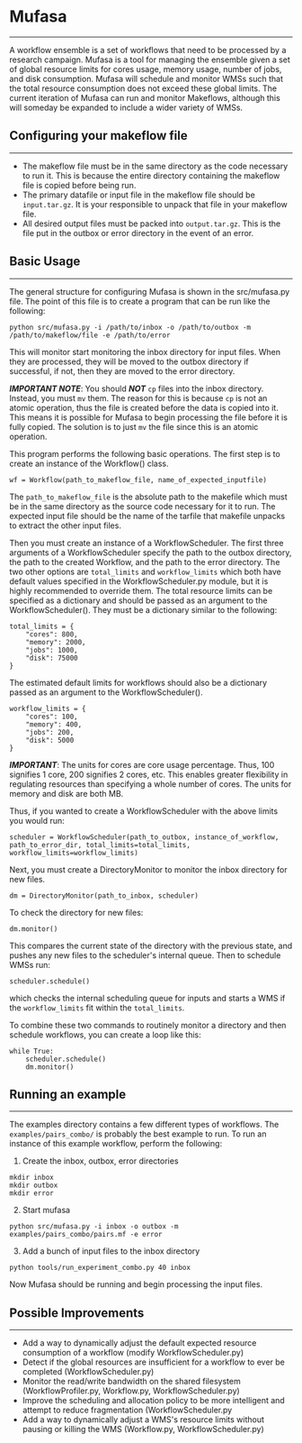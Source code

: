 # Mufasa
-------------
A workflow ensemble is a set of workflows that need to be processed by a research campaign.
Mufasa is a tool for managing the ensemble given a set of global resource limits for cores usage, memory usage, number of jobs, and disk consumption.
Mufasa will schedule and monitor WMSs such that the total resource consumption does not exceed these global limits.
The current iteration of Mufasa can run and monitor Makeflows, although this will someday be expanded to include a wider variety of WMSs.

## Configuring your makeflow file
----------------------------------
- The makeflow file must be in the same directory as the code necessary to run it. This is because the entire
directory containing the makeflow file is copied before being run.
- The primary datafile or input file in the makeflow file should be `input.tar.gz`. It is your responsible to
unpack that file in your makeflow file.
- All desired output files must be packed into `output.tar.gz`. This is the file put in the outbox or error directory in the event of an error.


## Basic Usage
---------
The general structure for configuring Mufasa is shown in the src/mufasa.py file.
The point of this file is to create a program that can be run like the following:
```
python src/mufasa.py -i /path/to/inbox -o /path/to/outbox -m /path/to/makeflow/file -e /path/to/error
```
This will monitor start monitoring the inbox directory for input files. 
When they are processed, they will be moved to the outbox directory if successful, if not, then they are moved to the error directory.

***IMPORTANT NOTE***: You should ***NOT*** `cp` files into the inbox directory. Instead, you must `mv` them. The reason for this is because `cp` is not an atomic operation, thus the file is created before the data is copied into it. This means it is possible for Mufasa to begin processing the file before it is fully copied. The solution is to just `mv` the file since this is an atomic operation.

This program performs the following basic operations. 
The first step is to create an instance of the Workflow() class.
```
wf = Workflow(path_to_makeflow_file, name_of_expected_inputfile)
```
The `path_to_makeflow_file` is the absolute path to the makefile which must be in the same directory as the source code necessary for it to run.
The expected input file should be the name of the tarfile that makefile unpacks to extract the other input files.

Then you must create an instance of a WorkflowScheduler.
The first three arguments of a WorkflowScheduler specify the path to the outbox directory, the path to the created Workflow, and the path to the error directory.
The two other options are `total_limits` and `workflow_limits` which both have default values specified in the WorkflowScheduler.py module, but it is highly recommended to override them.
The total resource limits can be specified as a dictionary and should be passed as an argument to the WorkflowScheduler(). 
They must be a dictionary similar to the following:
```
total_limits = {
	"cores": 800,
	"memory": 2000,
	"jobs": 1000,
	"disk": 75000
}
```

The estimated default limits for workflows should also be a dictionary passed as an argument to the WorkflowScheduler().
```
workflow_limits = {
	"cores": 100,
	"memory": 400,
	"jobs": 200,
	"disk": 5000
}
```

***IMPORTANT***: The units for cores are core usage percentage. Thus, 100 signifies 1 core, 200 signifies 2 cores, etc. This enables greater flexibility in regulating resources than specifying a whole number of cores. The units for memory and disk are both MB.

Thus, if you wanted to create a WorkflowScheduler with the above limits you would run:
```
scheduler = WorkflowScheduler(path_to_outbox, instance_of_workflow, path_to_error_dir, total_limits=total_limits, workflow_limits=workflow_limits)
```

Next, you must create a DirectoryMonitor to monitor the inbox directory for new files.
```
dm = DirectoryMonitor(path_to_inbox, scheduler)
```
To check the directory for new files:
```
dm.monitor()
```
This compares the current state of the directory with the previous state, and pushes any new files to the scheduler's internal queue.
Then to schedule WMSs run:
```
scheduler.schedule()
```
which checks the internal scheduling queue for inputs and starts a WMS if the `workflow_limits` fit within the `total_limits`.

To combine these two commands to routinely monitor a directory and then schedule workflows, you can create a loop like this:
```
while True:
	scheduler.schedule()
	dm.monitor()
```

## Running an example
----------------------
The examples directory contains a few different types of workflows.
The `examples/pairs_combo/` is probably the best example to run.
To run an instance of this example workflow, perform the following:
1. Create the inbox, outbox, error directories
``` 
mkdir inbox
mkdir outbox
mkdir error
```
2. Start mufasa
```
python src/mufasa.py -i inbox -o outbox -m examples/pairs_combo/pairs.mf -e error
```
3. Add a bunch of input files to the inbox directory
```
python tools/run_experiment_combo.py 40 inbox
```
Now Mufasa should be running and begin processing the input files.


## Possible Improvements
---------------
- Add a way to dynamically adjust the default expected resource consumption of a workflow (modify WorkflowScheduler.py)
- Detect if the global resources are insufficient for a workflow to ever be completed (WorkflowScheduler.py)
- Monitor the read/write bandwidth on the shared filesystem (WorkflowProfiler.py, Workflow.py, WorkflowScheduler.py)
- Improve the scheduling and allocation policy to be more intelligent and attempt to reduce fragmentation (WorkflowScheduler.py
- Add a way to dynamically adjust a WMS's resource limits without pausing or killing the WMS (Workflow.py, WorkflowScheduler.py)

